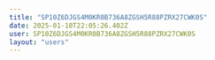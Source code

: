 ```yaml
---
title: "SP10Z6DJGS4M0KR0B736A8ZGSH5R88PZRX27CWK0S"
date: 2025-01-10T22:05:26.402Z
user: SP10Z6DJGS4M0KR0B736A8ZGSH5R88PZRX27CWK0S
layout: "users"
---
```

    
